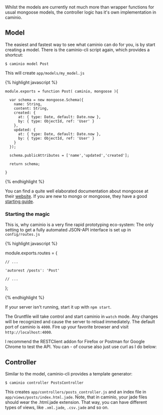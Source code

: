 Whilst the models are currently not much more than wrapper functions for usual mongoose models, the controller logic has it's own implementation in caminio.

## Model

The easiest and fastest way to see what caminio can do for you, is by start creating a model. There is the caminio-cli script again, which provides a shortcut:

    $ caminio model Post

This will create `app/models/my_model.js`

{% highlight javascript %}

    module.exports = function Post( caminio, mongoose ){

      var schema = new mongoose.Schema({
        name: String,
        content: String,
        created: { 
          at: { type: Date, default: Date.now },
          by: { type: ObjectId, ref: 'User' }
        },
        updated: { 
          at: { type: Date, default: Date.now },
          by: { type: ObjectId, ref: 'User' }
        }
      });

      schema.publicAttributes = ['name','updated','created'];

      return schema;

    }

{% endhighlight %}

You can find a quite well elaborated documentation about mongoose at their [website](http://mongoosejs.com). If you are new to mongo or mongoose, they have a good [starting guide](http://mongoosejs.com/docs/guide.html).

### Starting the magic

This is, why caminio is a very fine rapid prototyping eco-system: The only setting to get a fully automated JSON-API interface is set up in `config/routes.js`

{% highlight javascript %}

  module.exports.routes = {

    // ...

    'autorest /posts': 'Post'

    // ...

  };

{% endhighlight %}

If your server isn't running, start it up with `npm start`.

The Gruntfile will take control and start caminio in `watch` mode. Any changes will be recognized and cause the server to reload immediately. The default port of caminio is `4000`. Fire up your favorite browser and visit `http://localhost:4000`.

I recommend the RESTClient addon for Firefox or Postman for Google Chrome to test the API. You can - of course also just use curl as I do below:

## Controller

Similar to the model, caminio-cli provides a template generator:

    $ caminio controller PostsController

This creates `app/controllers/posts_controller.js` and an index file in `app/views/posts/index.html.jade`. Note, that in caminio, your jade files should wear the .html.jade extension. That way, you can have different types of views, like `.xml.jade`, `.csv.jade` and so on.

